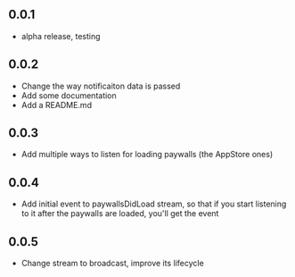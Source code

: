 ## 0.0.1

* alpha release, testing

## 0.0.2

* Change the way notificaiton data is passed
* Add some documentation
* Add a README.md

## 0.0.3
* Add multiple ways to listen for loading paywalls (the AppStore ones)


## 0.0.4
* Add initial event to paywallsDidLoad stream, so that if you start listening to it after the paywalls are loaded, you'll get the event

## 0.0.5
* Change stream to broadcast, improve its lifecycle